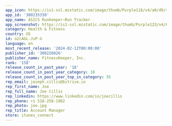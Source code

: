 ```yaml
---
app_icon: https://is1-ssl.mzstatic.com/image/thumb/Purple116/v4/a0/d9/44/a0d9447b-4cab-ae60-00cd-4132154c4577/AppIcon-1x_U007emarketing-0-5-0-sRGB-85-220.png/1024x1024bb.png
app_id: '300235330'
app_name: ASICS Runkeeper—Run Tracker
app_screenshot: https://is1-ssl.mzstatic.com/image/thumb/Purple123/v4/6f/2f/76/6f2f7623-e202-edff-cfb2-55ab2dbebbe9/3d9c69c9-e858-400b-8f88-792788d25091__IOS_Runkeeper_AppStore_6.5in_Screen1_US.jpg/1284x2778bb.png
category: Health & Fitness
country: US
id: o2cAGL-JsP-G
language: en
most_recent_release: '2024-02-12T00:00:00'
publisher_id: '300226026'
publisher_name: FitnessKeeper, Inc.
rank: '158'
release_count_in_past_year: '18'
release_count_in_past_year_category: 18
release_count_in_past_year_top_in_category: 35
rep_email: joseph.cillis@bitrise.io
rep_first_name: Joe
rep_full_name: Joe Cillis
rep_linkedin: https://www.linkedin.com/in/joecillis
rep_phone: +1 518-258-1902
rep_photo: joe.jpg
rep_title: Account Manager
store: itunes_connect
---
```

